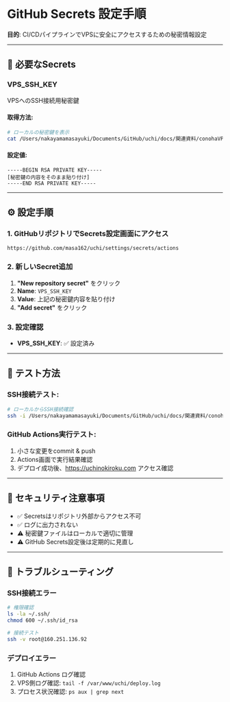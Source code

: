 # GitHub Secrets 設定手順

**目的**: CI/CDパイプラインでVPSに安全にアクセスするための秘密情報設定

---

## 🔐 必要なSecrets

### **VPS_SSH_KEY**
VPSへのSSH接続用秘密鍵

#### 取得方法:
```bash
# ローカルの秘密鍵を表示
cat /Users/nakayamamasayuki/Documents/GitHub/uchi/docs/関連資料/conohaVPS/key-2025-08-03-13-24.pem
```

#### 設定値:
```
-----BEGIN RSA PRIVATE KEY-----
[秘密鍵の内容をそのまま貼り付け]
-----END RSA PRIVATE KEY-----
```

---

## ⚙️ 設定手順

### 1. GitHubリポジトリでSecrets設定画面にアクセス
```
https://github.com/masa162/uchi/settings/secrets/actions
```

### 2. 新しいSecret追加
1. **"New repository secret"** をクリック
2. **Name**: `VPS_SSH_KEY`
3. **Value**: 上記の秘密鍵内容を貼り付け
4. **"Add secret"** をクリック

### 3. 設定確認
- **VPS_SSH_KEY**: ✅ 設定済み

---

## 🧪 テスト方法

### SSH接続テスト:
```bash
# ローカルからSSH接続確認
ssh -i /Users/nakayamamasayuki/Documents/GitHub/uchi/docs/関連資料/conohaVPS/key-2025-08-03-13-24.pem root@160.251.136.92 "echo 'SSH connection test successful'"
```

### GitHub Actions実行テスト:
1. 小さな変更をcommit & push
2. Actions画面で実行結果確認
3. デプロイ成功後、https://uchinokiroku.com アクセス確認

---

## 🚨 セキュリティ注意事項

- ✅ Secretsはリポジトリ外部からアクセス不可
- ✅ ログに出力されない
- ⚠️ 秘密鍵ファイルはローカルで適切に管理
- ⚠️ GitHub Secrets設定後は定期的に見直し

---

## 🔧 トラブルシューティング

### SSH接続エラー
```bash
# 権限確認
ls -la ~/.ssh/
chmod 600 ~/.ssh/id_rsa

# 接続テスト
ssh -v root@160.251.136.92
```

### デプロイエラー
1. GitHub Actions ログ確認
2. VPS側ログ確認: `tail -f /var/www/uchi/deploy.log`
3. プロセス状況確認: `ps aux | grep next`